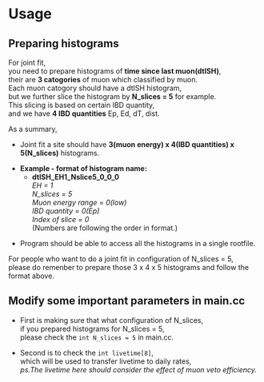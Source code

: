 # Usage 
## Preparing histograms

For joint fit,  
you need to prepare histograms of **time since last muon(dtlSH)**,  
their are **3 catogories** of muon which classified by muon.    
Each muon catogory should have a dtlSH histogram,  
but we further slice the histogram by **N_slices = 5** for example.  
This slicing is based on certain IBD quantity,  
and we have **4 IBD quantities** Ep, Ed, dT, dist.

As a summary, 
+ Joint fit a site should have **3(muon energy) x 4(IBD quantities) x 5(N_slices)** histograms.
- **Example - format of histogram name:** 
   + **dtlSH_EH1_Nslice5_0_0_0**  
   _*EH = 1  
   N_slices = 5  
   Muon energy range = 0(low)  
   IBD quantity = 0(Ep)  
   Index of slice = 0*_  
   (Numbers are following the order in format.)
+ Program should be able to access all the histograms in a single rootfile.
   
For people who want to do a joint fit in configuration of N_slices = 5,  
please do remenber to prepare those 3 x 4 x 5 histograms and follow the format above.

## Modify some important parameters in main.cc

+ First is making sure that what configuration of N_slices,  
if you prepared histograms for N_slices = 5,  
please check the `int N_slices = 5` in main.cc.

+ Second is to check the `int livetime[8]`,  
which will be used to transfer livetime to daily rates,  
*ps.The livetime here should consider the effect of muon veto efficiency.*
